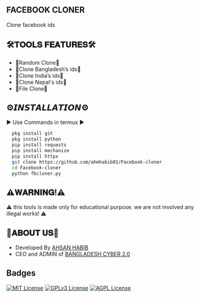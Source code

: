 
## FACEBOOK CLONER

Clone facebook ids 


## 🛠️𝐓𝐎𝐎𝐋𝐒 𝐅𝐄𝐀𝐓𝐔𝐑𝐄𝐒🛠️

- 🔰Random Clone🔰
- 🔰Clone Bangladesh’s ids🔰
- 🔰Clone India’s ids🔰
- 🔰Clone Nepal's ids🔰
- 🔰File Clone🔰


## ⚙️𝙄𝙉𝙎𝙏𝘼𝙇𝙇𝘼𝙏𝙄𝙊𝙉⚙️


▶️ Use Commands in termux ▶️

```bash
  pkg install git
  pkg install python
  pip install requests 
  pip install mechanize 
  pip install httpx 
  git clone https://github.com/ahmhabib01/Facebook-cloner
  cd Facebook-cloner 
  python fbcloner.py
```
    
## ⚠️𝐖𝐀𝐑𝐍𝐈𝐍𝐆!⚠️




⚠️ this tools is made only for educational purpose. we are not involved any illegal works! ⚠️


## 📌𝐀𝐁𝐎𝐔𝐓 𝐔𝐒📌



 - Developed By [AHSAN HABIB](https://www.facebook.com/ahm.habib.39)
 - CEO and ADMIN of [BANGLADESH CYBER 2.0](https://www.facebook.com/profile.php?id=61554490682335)
 


## Badges



[![MIT License](https://img.shields.io/badge/License-MIT-green.svg)](https://choosealicense.com/licenses/mit/)
[![GPLv3 License](https://img.shields.io/badge/License-GPL%20v3-yellow.svg)](https://opensource.org/licenses/)
[![AGPL License](https://img.shields.io/badge/license-AGPL-blue.svg)](http://www.gnu.org/licenses/agpl-3.0)

